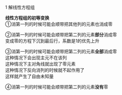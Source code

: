 1 解线性方程组  
  
**线性方程组的初等变换**  
①消第一列的时候可能会顺带把其他列的元素也消成零  
  
②消第一列的时候可能会顺带把第二列的元素**部分**消成零  
变成零的方程下沉到最后行，系数是1的优先上升  
  
③消第一列的时候可能会顺带把第二列的元素**全部**消成零  
这种情况下会出现主元不在该列  
这种情况下主对角线就出现了零元素  
这种情况下反向消列的时候就不起作用了  
这样就产生了自由未知量  
  
④消第一列的时候可能会顺带把第二列的元素**没有**零  
